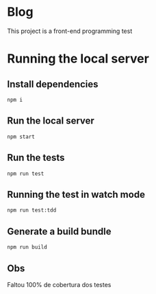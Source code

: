 # Blog

This project is a front-end programming test

# Running the local server

## Install dependencies

`npm i`

## Run the local server

`npm start`

## Run the tests

`npm run test`

## Running the test in watch mode

`npm run test:tdd`

## Generate a build bundle

`npm run build`

## Obs

Faltou 100% de cobertura dos testes
